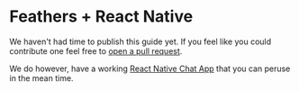 # Feathers + React Native

We haven't had time to publish this guide yet. If you feel like you could contribute one feel free to [open a pull request](https://github.com/feathersjs/feathers-docs/edit/master/frameworks/react-native.md).

We do however, have a working [React Native Chat App](https://github.com/feathersjs/feathers-react-native-chat) that you can peruse in the mean time.
